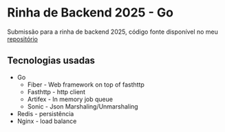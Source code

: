 # Rinha de Backend 2025 - Go

Submissão para a rinha de backend 2025, código fonte disponível no meu [repositório](https://github.com/Svaan1/rinha-de-backend-2025)

## Tecnologias usadas

- Go
  - Fiber - Web framework on top of fasthttp
  - Fasthttp - http client
  - Artifex - In memory job queue
  - Sonic - Json Marshaling/Unmarshaling
- Redis - persistência
- Nginx - load balance
